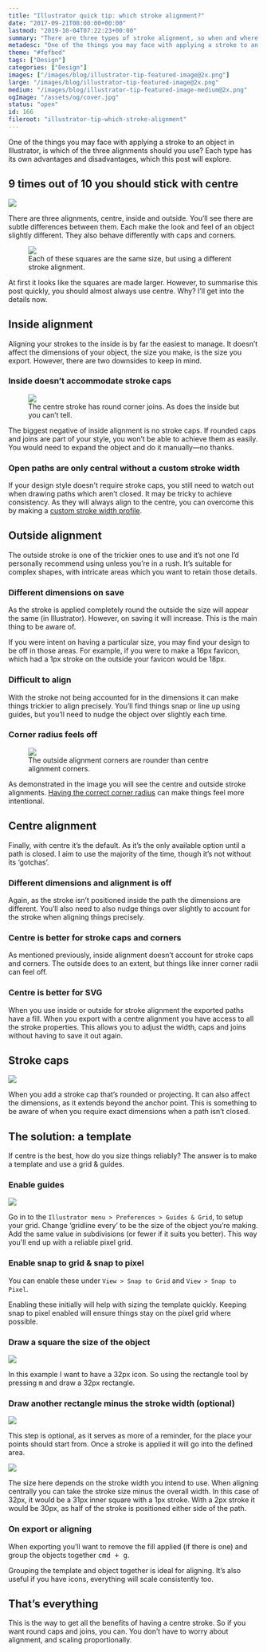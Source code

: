 ```yaml
---
title: "Illustrator quick tip: which stroke alignment?"
date: "2017-09-21T08:00:00+00:00"
lastmod: "2019-10-04T07:22:23+00:00"
summary: "There are three types of stroke alignment, so when and where is each useful?"
metadesc: "One of the things you may face with applying a stroke to an object in Illustrator, is which of the three alignments should you use? Each type has its own advantages and disadvantages, which this post will explore."
theme: "#fefbed"
tags: ["Design"]
categories: ["Design"]
images: ["/images/blog/illustrator-tip-featured-image@2x.png"]
large: "/images/blog/illustrator-tip-featured-image@2x.png"
medium: "/images/blog/illustrator-tip-featured-image-medium@2x.png"
ogImage: "/assets/og/cover.jpg"
status: "open"
id: 166
fileroot: "illustrator-tip-which-stroke-alignment"
---
```


One of the things you may face with applying a stroke to an object in Illustrator, is which of the three alignments should you use? Each type has its own advantages and disadvantages, which this post will explore.

## 9 times out of 10 you should stick with centre

<div className="article-image">
  <Image src="/images/blog/illustrator-stroke-stroke-panel@2x.png" width={738} height={492} />
</div>

There are three alignments, centre, inside and outside. You’ll see there are subtle differences between them. Each make the look and feel of an object slightly different. They also behave differently with caps and corners.

<figure>
<Image src="/images/blog/illustrator-stroke-compare-all-alignments@2x.png" width={738} height={492} />
<figcaption>Each of these squares are the same size, but using a different stroke alignment.</figcaption>
</figure>

At first it looks like the squares are made larger. However, to summarise this post quickly, you should almost always use centre. Why? I’ll get into the details now.

## Inside alignment
Aligning your strokes to the inside is by far the easiest to manage. It doesn’t affect the dimensions of your object, the size you make, is the size you export. However, there are two downsides to keep in mind.

### Inside doesn’t accommodate stroke caps
<figure>
<Image src="/images/blog/illustrator-stroke-compare-centre-inside-caps@2x.png" width={738} height={492} />
<figcaption>The centre stroke has round corner joins. As does the inside but you can’t tell.</figcaption>
</figure>

The biggest negative of inside alignment is no stroke caps. If rounded caps and joins are part of your style, you won’t be able to achieve them as easily. You would need to expand the object and do it manually—no thanks.

### Open paths are only central without a custom stroke width
If your design style doesn't require stroke caps, you still need to watch out when drawing paths which aren’t closed. It may be tricky to achieve consistency. As they will always align to the centre, you can overcome this by making a [custom stroke width profile](/blog/creating-custom-stroke-width-profiles-in-illustrator).

## Outside alignment
The outside stroke is one of the trickier ones to use and it’s not one I’d personally recommend using unless you’re in a rush. It’s suitable for complex shapes, with intricate areas which you want to retain those details.

### Different dimensions on save
As the stroke is applied completely round the outside the size will appear the same (in Illustrator). However, on saving it will increase. This is the main thing to be aware of.

If you were intent on having a particular size, you may find your design to be off in those areas. For example, if you were to make a 16px favicon, which had a 1px stroke on the outside your favicon would be 18px.

### Difficult to align
With the stroke not being accounted for in the dimensions it can make things trickier to align precisely. You’ll find things snap or line up using guides, but you’ll need to nudge the object over slightly each time.

### Corner radius feels off
<figure>
<Image src="/images/blog/illustrator-stroke-centre-outside-compare@2x.png" width={738} height={492} />
<figcaption>The outside alignment corners are rounder than centre alignment corners.</figcaption>
</figure>

As demonstrated in the image you will see the centre and outside stroke alignments. [Having the correct corner radius](/visual-design-tips-you-can-apply-immediately#12-make-sure-your-nested-corner-radius-account-for-the-outer-radius) can make things feel more intentional.

## Centre alignment
Finally, with centre it’s the default. As it’s the only available option until a path is closed. I aim to use the majority of the time, though it’s not without its ‘gotchas’.

### Different dimensions and alignment is off
Again, as the stroke isn’t positioned inside the path the dimensions are different. You’ll also need to also nudge things over slightly to account for the stroke when aligning things precisely.

### Centre is better for stroke caps and corners
As mentioned previously, inside alignment doesn’t account for stroke caps and corners. The outside does to an extent, but things like inner corner radii can feel off.

### Centre is better for SVG
When you use inside or outside for stroke alignment the exported paths have a fill. When you export with a centre alignment you have access to all the stroke properties. This allows you to adjust the width, caps and joins without having to save it out again.

## Stroke caps
<div className="article-image">
  <Image src="/images/blog/illustrator-stroke-cap-comparisons@2x.png" width={738} height={492} />
</div>

When you add a stroke cap that’s rounded or projecting. It can also affect the dimensions, as it extends beyond the anchor point. This is something to be aware of when you require exact dimensions when a path isn’t closed.

## The solution: a template
If centre is the best, how do you size things reliably? The answer is to make a template and use a grid & guides.

### Enable guides
<div className="article-image">
  <Image src="/images/blog/illustrator-stroke-grid-preferences@2x.png" width={896} height={736} />
</div>

Go in to the `Illustrator menu > Preferences > Guides & Grid`, to setup your grid. Change ‘gridline every’ to be the size of the object you’re making. Add the same value in subdivisions (or fewer if it suits you better). This way you'll end up with a reliable pixel grid.

### Enable snap to grid & snap to pixel
You can enable these under `View > Snap to Grid` and `View > Snap to Pixel`.

Enabling these initially will help with sizing the template quickly. Keeping snap to pixel enabled will ensure things stay on the pixel grid where possible.

### Draw a square the size of the object
<div className="article-image">
  <Image src="/images/blog/illustrator-stroke-template-initial@2x.png" width={896} height={736} />
</div>

In this example I want to have a 32px icon. So using the rectangle tool by pressing <kbd>m</kbd> and draw a 32px rectangle.

### Draw another rectangle minus the stroke width (optional)
<div className="article-image">
  <Image src="/images/blog/illustrator-stroke-template-complete@2x.png" width={738} height={492} />
</div>

This step is optional, as it serves as more of a reminder, for the place your points should start from. Once a stroke is applied it will go into the defined area.

<div className="article-image">
  <Image src="/images/blog/illustrator-stroke-guides-enabled@2x.png" width={738} height={492} />
</div>

The size here depends on the stroke width you intend to use. When aligning centrally you can take the stroke size minus the overall width. In this case of 32px, it would be a 31px inner square with a 1px stroke. With a 2px stroke it would be 30px, as half of the stroke is positioned either side of the path.

### On export or aligning
When exporting you’ll want to remove the fill applied (if there is one) and group the objects together <kbd><kbd>cmd</kbd> + <kbd>g</kbd></kbd>.

Grouping the template and object together is ideal for aligning. It’s also useful if you have icons, everything will scale consistently too.

## That’s everything
This is the way to get all the benefits of having a centre stroke. So if you want round caps and joins, you can. You don’t have to worry about alignment, and scaling proportionally.
